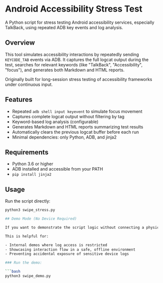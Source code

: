 # Android Accessibility Stress Test

A Python script for stress testing Android accessibility services, especially TalkBack, using repeated ADB key events and log analysis.

## Overview

This tool simulates accessibility interactions by repeatedly sending `KEYCODE_TAB` events via ADB. It captures the full logcat output during the test, searches for relevant keywords (like "TalkBack", "Accessibility", "focus"), and generates both Markdown and HTML reports.

Originally built for long-session stress testing of accessibility frameworks under continuous input.

## Features

- Repeated `adb shell input keyevent` to simulate focus movement
- Captures complete logcat output without filtering by tag
- Keyword-based log analysis (configurable)
- Generates Markdown and HTML reports summarizing test results
- Automatically clears the previous logcat buffer before each run
- Minimal dependencies: only Python, ADB, and jinja2

## Requirements

- Python 3.6 or higher
- ADB installed and accessible from your PATH
- `pip install jinja2`

## Usage

Run the script directly:

```bash
python3 swipe_stress.py

## Demo Mode (No Device Required)

If you want to demonstrate the script logic without connecting a physical device or emulator, use the `swipe_demo.py` script. It simulates the interaction flow without actually calling ADB or generating reports/logs.

This is helpful for:

- Internal demos where log access is restricted
- Showcasing interaction flow in a safe, offline environment
- Preventing accidental exposure of sensitive device logs

### Run the demo:

```bash
python3 swipe_demo.py
